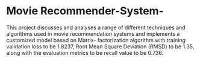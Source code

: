 # Movie Recommender-System-

This project discusses and analyses a range of different techniques and algorithms used in movie recommendation systems 
and implements a customized model based on Matrix- factorization algorithm with training validation loss to be 1.8237, 
Root Mean Square Deviation (RMSD) to be 1.35, along with the evaluation metrics to be recall value to be 0.736.
